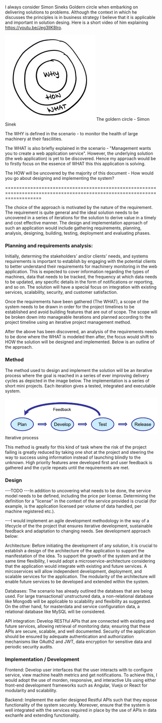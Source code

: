 I always consider Simon Sineks Goldern circle when embarking on delivering solutions to problems. Although the context in which he discusses the principles is in business strategy I believe that it is applicable and important in solution desing. Here is a short video of him explaining https://youtu.be/Jeg3lIK8lro.

![Simon Senik - The Goldern circle](image.png) The goldern circle - Simon Sinek

The WHY is defined in the scenario - to monitor the health of large machinery at their fascilities.

The WHAT is also briefly explained in the scenario - "Management wants you to create a web application service". However, the underlying solution (the web application) is yet to be discovered. Hence my approach would be to firstly focus on the essence of WHAT this this application is solving.

The HOW will be uncovered by the majority of this document - How would you go about designing and implementing the system?

=========================================================================================================================

The choice of the approach is motivated by the nature of the requirement. The requirement is quite general and the ideal solution needs to be uncovered in a series of iterations for the solution to derive value in a timely and cost effective manner. The design and implementation approach of such an application would include gathering requirements, planning, analysis, designing, building, testing, deployment and evaluating phases.

### Planning and requirements analysis:

Initially, determing the stakeholders' and/or clients' needs, and systems requirements is important to establish by engaging with the potential clients to better understand their requirements for machinery monitoring in the web application. This is expected to cover information regarding the types of machines, data that needs to be tracked, the frequency at which data needs to be updated, any specific details in the form of notifications or reporting, and so on. The solution will have a special focus on integration with existing services, scalability, security, and customer satisfaction. 

Once the requirements have been gathered (The WHAT), a scope of the system needs to be drawn in order for the project timelines to be established and avoid building features that are out of scope. The scope will be broken down into manageable iterations and planned according to the project timeline using an iterative project management method. 

After the above has been discovered, an analysis of the requirements needs to be done where the WHAT is modeled then after, the focus would shift to HOW the solution will be designed and implemented. Below is an outline of the approach.

### Method
The method used to design and implement the solution will be an iterative process where the goal is reached in a series of ever improving delivery cycles as depicted in the image below. The implementation is a series of short mini projects. Each iteration gives a tested, integrated and executable system.

![Iterative process](image-1.png) Iterative process

This method is greatly for this kind of task where the risk of the project failing is greatly reduced by taking one shot at the project and steering the way to success using information instead of launching blindly to the unknown. High priority features aree developed first and user feedback is gathered and the cycle repeats until the requirements are met.

### Design

---TODO
---In addition to uncovering what needs to be done, the service model needs to be defined, including the price per license. Determining the definition for a "license" in the context of the service provided is crucial (for example, is the application licensed per volume of data handled, per machine registered etc.).


---I would implement an agile development methodology in the way of a lifecycle of the the project that ensures iterative development, sustainable feedback and adaptation to changing needs. See development approach below:

Architecture: Before initiating the development of any solution, it is crucial to establish a design of the architecture of the application to support the manifestation of the idea. To support the growth of the system and at the same time flexibility, I would adopt a microservice-architecture considering that the application would integrate with existing and future services. A mircoservices will allow independent development, deployment, and scalable services for the application. The modularity of the architecture will enable future services to be developed and extended within the system.

Databases: The scenario has already outlined the databses that are being used. For large transactional/ unstructured data, a non-relational database like Mongodb will be applicable to scalability and flexibility as suggested. On the other hand, for masterdata and service configuration data, a relational database like MySQL will be considered. 
 
API integration: Develop RESTful APIs that are connected with existing and future services, allowing retrieval of monitoring data; ensuring that these APIs are secure, scalable, and well documented. Security of the application should be ensured by adequate authentication and authorization mechanisms like OAuth2 and JWT, data encryption for sensitive data and periodic security audits. 

### Implementation / Development

Frontend: Develop user interfaces that the user interacts with to configure service, view machine health metrics and get notifications. To achieve this, I would adopt the use of morden, responsive, and interactive UIs using either front-end development frameworks such as Angular, Vuejs or React for modularity and scalability. 

Backend: Implement the earlier designed Restful APIs such that they expose functionality of the system securely. Moreover, ensure that the system is well integrated with the services required in place by the use of APIs in data exchanfe and extending functionality.

